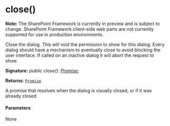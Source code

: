 # close()
**Note:** The SharePoint Framework is currently in preview and is subject to change. SharePoint Framework client-side web parts are not currently supported for use in production environments.



Close the dialog. This will void the permission to show for this dialog. Every dialog should have a mechanism to eventually close to avoid blocking the user interface. If called on an inactive dialog it will abort the request to show.

**Signature:** _public close(): [Promise](../../web-apis/class/promise.md)<void>;_

**Returns**: [`Promise`](../../web-apis/class/promise.md)<void>



A promise that resolves when the dialog is visually closed, or if it was already closed

#### Parameters
None


